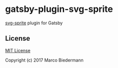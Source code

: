 # gatsby-plugin-svg-sprite

[svg-sprite](https://github.com/kisenka/svg-sprite-loader) plugin for Gatsby

## License

[MIT License](LICENSE)

Copyright (c) 2017 Marco Biedermann
